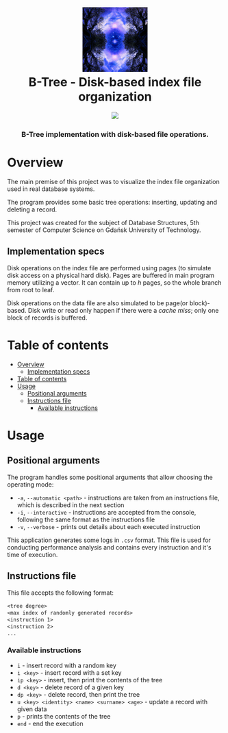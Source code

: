 <h1 align="center">
    <img src="./img/btree-logo.png" width="30%" height="30%">
    </br>
    B-Tree - Disk-based index file organization 
    </br>
</h1>

<p align="center">
    <a href="https://github.com/Silentsky0/btree-indexed-file-organization/blob/main/LICENSE">
        <img src="https://img.shields.io/github/license/Silentsky0/btree-indexed-file-organization">
    </a>
</p>

<h3 align="center">
    B-Tree implementation with disk-based file operations.
</h3>

# Overview

The main premise of this
project was to visualize the index file organization used in real database
systems.

The program provides some basic tree operations: inserting, updating and
deleting a record.

This project was created for the subject of Database Structures, 5th semester of
Computer Science on Gdańsk University of Technology.

## Implementation specs

Disk operations on the index file are performed using pages (to simulate disk
access on a physical hard disk). Pages are buffered in main program memory
utilizing a vector. It can contain up to $h$ pages, so the whole branch from
root to leaf.

Disk operations on the data file are also simulated to be page(or block)-based.
Disk write or read only happen if there were a *cache miss*; only one block of
records is buffered.

# Table of contents
- [Overview](#overview)
  - [Implementation specs](#implementation-specs)
- [Table of contents](#table-of-contents)
- [Usage](#usage)
  - [Positional arguments](#positional-arguments)
  - [Instructions file](#instructions-file)
    - [Available instructions](#available-instructions)

# Usage

## Positional arguments

The program handles some positional arguments that allow choosing the operating
mode:

- `-a`, `--automatic <path>` - instructions are taken from an instructions file,
  which is described in the next section
- `-i`, `--interactive` - instructions are accepted from the console, following
  the same format as the instructions file
- `-v`, `--verbose` - prints out details about each executed instruction

This application generates some logs in `.csv` format. This file is used for
conducting performance analysis and contains every instruction and it's time of
execution.

## Instructions file

This file accepts the following format:
```
<tree degree>
<max index of randomly generated records>
<instruction 1>
<instruction 2>
...
```

### Available instructions

- `i` - insert record with a random key
- `i <key>` - insert record with a set key
- `ip <key>` - insert, then print the contents of the tree
- `d <key>` - delete record of a given key
- `dp <key>` - delete record, then print the tree
- `u <key> <identity> <name> <surname> <age>` - update a record with given data
- `p` - prints the contents of the tree
- `end` - end the execution
